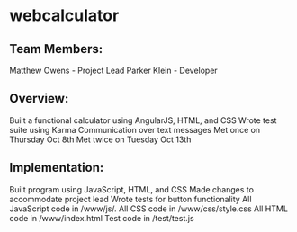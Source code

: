 # webcalculator

## Team Members:
Matthew Owens - Project Lead
Parker Klein - Developer

## Overview:
Built a functional calculator using AngularJS, HTML, and CSS
Wrote test suite using Karma
Communication over text messages
Met once on Thursday Oct 8th
Met twice on Tuesday Oct 13th

## Implementation:
Built program using JavaScript, HTML, and CSS
Made changes to accommodate project lead
Wrote tests for button functionality
All JavaScript code in /www/js/.
All CSS code in /www/css/style.css
All HTML code in /www/index.html
Test code in /test/test.js
